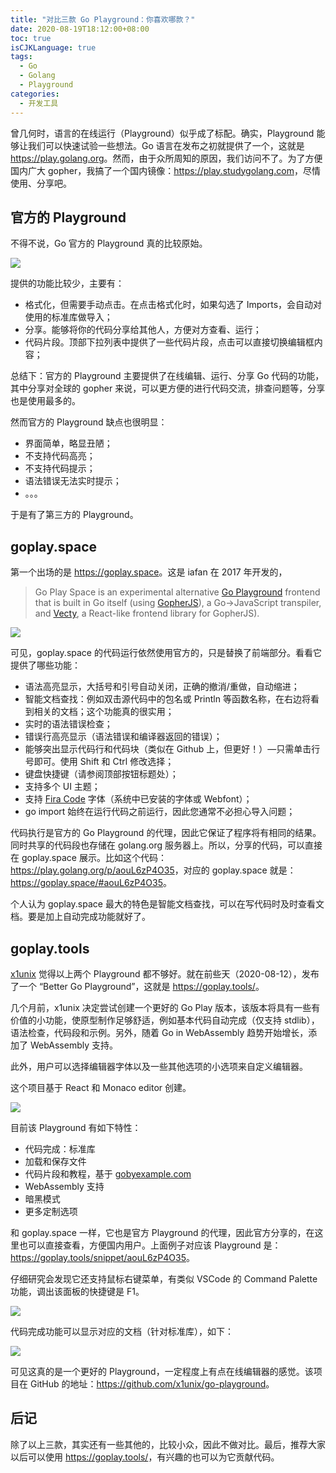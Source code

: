 ```yaml
---
title: "对比三款 Go Playground：你喜欢哪款？"
date: 2020-08-19T18:12:00+08:00
toc: true
isCJKLanguage: true
tags: 
  - Go
  - Golang
  - Playground
categories:
  - 开发工具
---
```


曾几何时，语言的在线运行（Playground）似乎成了标配。确实，Playground 能够让我们可以快速试验一些想法。Go 语言在发布之初就提供了一个，这就是 <https://play.golang.org>。然而，由于众所周知的原因，我们访问不了。为了方便国内广大 gopher，我搞了一个国内镜像：<https://play.studygolang.com>，尽情使用、分享吧。

## 官方的 Playground

不得不说，Go 官方的 Playground 真的比较原始。

![](imgs/playgolangorg.png)

提供的功能比较少，主要有：

- 格式化，但需要手动点击。在点击格式化时，如果勾选了 Imports，会自动对使用的标准库做导入；
- 分享。能够将你的代码分享给其他人，方便对方查看、运行；
- 代码片段。顶部下拉列表中提供了一些代码片段，点击可以直接切换编辑框内容；

总结下：官方的 Playground 主要提供了在线编辑、运行、分享 Go 代码的功能，其中分享对全球的 gopher 来说，可以更方便的进行代码交流，排查问题等，分享也是使用最多的。

然而官方的 Playground 缺点也很明显：

- 界面简单，略显丑陋；
- 不支持代码高亮；
- 不支持代码提示；
- 语法错误无法实时提示；
- 。。。

于是有了第三方的 Playground。

## goplay.space

第一个出场的是 <https://goplay.space>。这是 iafan 在 2017 年开发的，

> Go Play Space is an experimental alternative [Go Playground](https://play.golang.org/) frontend that is built in Go itself (using [GopherJS](https://github.com/gopherjs/gopherjs)), a Go→JavaScript transpiler, and [Vecty](https://github.com/gopherjs/vecty), a React-like frontend library for GopherJS).

![](imgs/goplayspace.gif)

可见，goplay.space 的代码运行依然使用官方的，只是替换了前端部分。看看它提供了哪些功能：

- 语法高亮显示，大括号和引号自动关闭，正确的撤消/重做，自动缩进；
- 智能文档查找：例如双击源代码中的包名或 Println 等函数名称，在右边将看到相关的文档；这个功能真的很实用；
- 实时的语法错误检查；
- 错误行高亮显示（语法错误和编译器返回的错误）；
- 能够突出显示代码行和代码块（类似在 Github 上，但更好！）—只需单击行号即可。使用 Shift 和 Ctrl 修改选择；
- 键盘快捷键（请参阅顶部按钮标题处）；
- 支持多个 UI 主题；
- 支持 [Fira Code](https://github.com/tonsky/FiraCode) 字体（系统中已安装的字体或 Webfont）；
- go import 始终在运行代码之前运行，因此您通常不必担心导入问题；

代码执行是官方的 Go Playground 的代理，因此它保证了程序将有相同的结果。同时共享的代码段也存储在 golang.org 服务器上。所以，分享的代码，可以直接在 goplay.space 展示。比如这个代码：<https://play.golang.org/p/aouL6zP4O35>，对应的 goplay.space 就是：<https://goplay.space/#aouL6zP4O35>。

个人认为 goplay.space 最大的特色是智能文档查找，可以在写代码时及时查看文档。要是加上自动完成功能就好了。

## goplay.tools

[x1unix](https://twitter.com/x1unix) 觉得以上两个 Playground 都不够好。就在前些天（2020-08-12），发布了一个 “Better Go Playground”，这就是 <https://goplay.tools/>。

几个月前，x1unix 决定尝试创建一个更好的 Go Play 版本，该版本将具有一些有价值的小功能，使原型制作足够舒适，例如基本代码自动完成（仅支持 stdlib），语法检查，代码段和示例。另外，随着 Go in WebAssembly 趋势开始增长，添加了 WebAssembly 支持。

此外，用户可以选择编辑器字体以及一些其他选项的小选项来自定义编辑器。

这个项目基于 React 和 Monaco editor 创建。

![](imgs/goplaytools.gif)

目前该 Playground 有如下特性：

- 代码完成：标准库
- 加载和保存文件
- 代码片段和教程，基于 [gobyexample.com](https://gobyexample.com/)
- WebAssembly 支持
- 暗黑模式
- 更多定制选项

和 goplay.space 一样，它也是官方 Playground 的代理，因此官方分享的，在这里也可以直接查看，方便国内用户。上面例子对应该 Playground 是：<https://goplay.tools/snippet/aouL6zP4O35>。

仔细研究会发现它还支持鼠标右键菜单，有类似 VSCode 的 Command Palette 功能，调出该面板的快捷键是 F1。

![](imgs/goplaytools.png)

代码完成功能可以显示对应的文档（针对标准库），如下：

![](imgs/goplaytools-doc.png)

可见这真的是一个更好的 Playground，一定程度上有点在线编辑器的感觉。该项目在 GitHub 的地址：<https://github.com/x1unix/go-playground>。

## 后记

除了以上三款，其实还有一些其他的，比较小众，因此不做对比。最后，推荐大家以后可以使用 <https://goplay.tools/>，有兴趣的也可以为它贡献代码。

